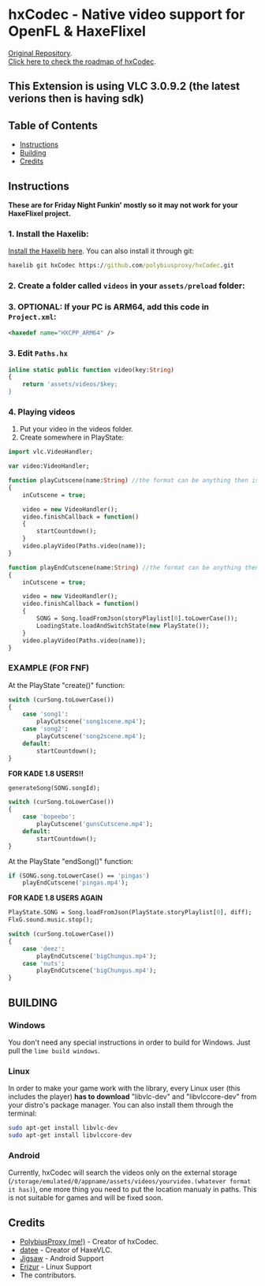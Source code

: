# hxCodec - Native video support for OpenFL & HaxeFlixel

[Original Repository](https://github.com/polybiusproxy/PolyEngine).  
[Click here to check the roadmap of hxCodec](https://github.com/brightfyregit/Friday-Night-Funkin-Mp4-Video-Support/projects/1).

## This Extension is using VLC 3.0.9.2 (the latest verions then is having sdk)

## Table of Contents
- [Instructions](#instructions)  
- [Building](#building)  
- [Credits](#credits)  

## Instructions
**These are for Friday Night Funkin' mostly so it may not work for your HaxeFlixel project.**

### 1. Install the Haxelib:
[Install the Haxelib here](https://lib.haxe.org/p/hxCodec/).
You can also install it through git:
```cmd
haxelib git hxCodec https://github.com/polybiusproxy/hxCodec.git
```

### 2. Create a folder called `videos` in your `assets/preload` folder:

### 3. **OPTIONAL: If your PC is ARM64, add this code in `Project.xml`:**

```xml
<haxedef name="HXCPP_ARM64" />
```

### 3. Edit `Paths.hx`
```haxe
inline static public function video(key:String)
{
	return 'assets/videos/$key;
}
```

### 4. Playing videos

1. Put your video in the videos folder.
2. Create somewhere in PlayState:
```haxe
import vlc.VideoHandler;

var video:VideoHandler;

function playCutscene(name:String) //the format can be anything then is a video
{
	inCutscene = true;

	video = new VideoHandler();
	video.finishCallback = function()
	{
		startCountdown();
	}
	video.playVideo(Paths.video(name));
}

function playEndCutscene(name:String) //the format can be anything then is a video
{
	inCutscene = true;

	video = new VideoHandler();
	video.finishCallback = function()
	{
		SONG = Song.loadFromJson(storyPlaylist[0].toLowerCase());
		LoadingState.loadAndSwitchState(new PlayState());
	}
	video.playVideo(Paths.video(name));
}
```

### EXAMPLE (FOR FNF)
At the PlayState "create()" function:
```haxe
switch (curSong.toLowerCase())
{
	case 'song1':
		playCutscene('song1scene.mp4');
	case 'song2':
		playCutscene('song2scene.mp4');
	default:
		startCountdown();
}
```
**FOR KADE 1.8 USERS!!**
```haxe
generateSong(SONG.songId);

switch (curSong.toLowerCase())
{
	case 'bopeebo':
		playCutscene('gunsCutscene.mp4');
	default:
		startCountdown();
}

```

At the PlayState "endSong()" function:
```haxe
if (SONG.song.toLowerCase() == 'pingas')
	playEndCutscene('pingas.mp4');
```

**FOR KADE 1.8 USERS AGAIN**
```haxe
PlayState.SONG = Song.loadFromJson(PlayState.storyPlaylist[0], diff);
FlxG.sound.music.stop();

switch (curSong.toLowerCase())
{
	case 'deez':
		playEndCutscene('bigChungus.mp4');
	case 'nuts':
		playEndCutscene('bigChungus.mp4');
}
```

## BUILDING
### Windows
You don't need any special instructions in order to build for Windows.
Just pull the `lime build windows`.

### Linux
In order to make your game work with the library, every Linux user (this includes the player) **has to download** "libvlc-dev" and "libvlccore-dev" from your distro's package manager.
You can also install them through the terminal:
```bash
sudo apt-get install libvlc-dev
sudo apt-get install libvlccore-dev
```

### Android
Currently, hxCodec will search the videos only on the external storage (`/storage/emulated/0/appname/assets/videos/yourvideo.(whatever format it has)`), one more thing you need to put the location manualy in paths.
This is not suitable for games and will be fixed soon.

## Credits

- [PolybiusProxy (me!)](https://github.com/polybiusproxy) - Creator of hxCodec.
- [datee](https://github.com/datee) - Creator of HaxeVLC.
- [Jigsaw](https://github.com/jigsaw-4277821) - Android Support
- [Erizur](https://github.com/Erizur) - Linux Support
- The contributors.